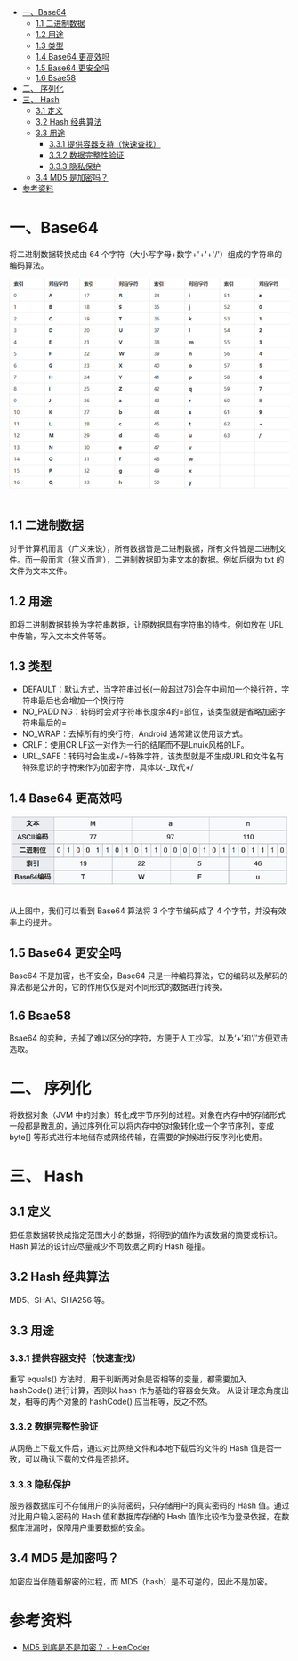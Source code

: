 <!-- TOC -->

- [一、Base64](#%E4%B8%80base64)
  - [1.1 二进制数据](#11-%E4%BA%8C%E8%BF%9B%E5%88%B6%E6%95%B0%E6%8D%AE)
  - [1.2 用途](#12-%E7%94%A8%E9%80%94)
  - [1.3 类型](#13-%E7%B1%BB%E5%9E%8B)
  - [1.4 Base64 更高效吗](#14-base64-%E6%9B%B4%E9%AB%98%E6%95%88%E5%90%97)
  - [1.5 Base64 更安全吗](#15-base64-%E6%9B%B4%E5%AE%89%E5%85%A8%E5%90%97)
  - [1.6 Bsae58](#16-bsae58)
- [二、 序列化](#%E4%BA%8C-%E5%BA%8F%E5%88%97%E5%8C%96)
- [三、 Hash](#%E4%B8%89-hash)
  - [3.1 定义](#31-%E5%AE%9A%E4%B9%89)
  - [3.2 Hash 经典算法](#32-hash-%E7%BB%8F%E5%85%B8%E7%AE%97%E6%B3%95)
  - [3.3 用途](#33-%E7%94%A8%E9%80%94)
    - [3.3.1 提供容器支持（快速查找）](#331-%E6%8F%90%E4%BE%9B%E5%AE%B9%E5%99%A8%E6%94%AF%E6%8C%81%E5%BF%AB%E9%80%9F%E6%9F%A5%E6%89%BE)
    - [3.3.2 数据完整性验证](#332-%E6%95%B0%E6%8D%AE%E5%AE%8C%E6%95%B4%E6%80%A7%E9%AA%8C%E8%AF%81)
    - [3.3.3 隐私保护](#333-%E9%9A%90%E7%A7%81%E4%BF%9D%E6%8A%A4)
  - [3.4 MD5 是加密吗？](#34-md5-%E6%98%AF%E5%8A%A0%E5%AF%86%E5%90%97)
- [参考资料](#%E5%8F%82%E8%80%83%E8%B5%84%E6%96%99)

<!-- /TOC -->


# 一、Base64

将二进制数据转换成由 64 个字符（大小写字母+数字+'+'+'/'）组成的字符串的编码算法。
<div align="center"> <img src="../pictures//base64.png" /> </div><br>

## 1.1 二进制数据

对于计算机而言（广义来说），所有数据皆是二进制数据，所有文件皆是二进制文件。而一般而言（狭义而言），二进制数据即为非文本的数据。例如后缀为 txt 的文件为文本文件。

## 1.2 用途

即将二进制数据转换为字符串数据，让原数据具有字符串的特性。例如放在 URL 中传输，写入文本文件等等。

## 1.3 类型

- DEFAULT：默认方式，当字符串过长(一般超过76)会在中间加一个换行符，字符串最后也会增加一个换行符
- NO_PADDING：转码时会对字符串长度余4的=部位，该类型就是省略加密字符串最后的=
- NO_WRAP：去掉所有的换行符，Android 通常建议使用该方式。
- CRLF：使用CR LF这一对作为一行的结尾而不是Lnuix风格的LF。
- URL_SAFE：转码时会生成+/=特殊字符，该类型就是不生成URL和文件名有特殊意识的字符来作为加密字符，具体以-_取代+/

## 1.4 Base64 更高效吗

<div align="center"> <img src="../pictures//base64example.png" /> </div><br>

从上图中，我们可以看到 Base64 算法将 3 个字节编码成了 4 个字节，并没有效率上的提升。

## 1.5 Base64 更安全吗

Base64 不是加密，也不安全，Base64 只是一种编码算法，它的编码以及解码的算法都是公开的，它的作用仅仅是对不同形式的数据进行转换。

## 1.6 Bsae58

Bsae64 的变种，去掉了难以区分的字符，方便于人工抄写。以及‘+’和‘/’方便双击选取。

# 二、 序列化

将数据对象（JVM 中的对象）转化成字节序列的过程。对象在内存中的存储形式一般都是散乱的，通过序列化可以将内存中的对象转化成一个字节序列，变成 byte[] 等形式进行本地储存或网络传输，在需要的时候进行反序列化使用。

# 三、 Hash

## 3.1 定义

把任意数据转换成指定范围大小的数据，将得到的值作为该数据的摘要或标识。
Hash 算法的设计应尽量减少不同数据之间的 Hash 碰撞。

## 3.2 Hash 经典算法

MD5、SHA1、SHA256 等。

## 3.3 用途

### 3.3.1 提供容器支持（快速查找）

重写 equals() 方法时，用于判断两对象是否相等的变量，都需要加入 hashCode() 进行计算，否则以 hash 作为基础的容器会失效。
从设计理念角度出发，相等的两个对象的 hashCode() 应当相等，反之不然。

### 3.3.2 数据完整性验证

从网络上下载文件后，通过对比网络文件和本地下载后的文件的 Hash 值是否一致，可以确认下载的文件是否损坏。

### 3.3.3 隐私保护

服务器数据库可不存储用户的实际密码，只存储用户的真实密码的 Hash 值。通过对比用户输入密码的 Hash 值和数据库存储的 Hash 值作比较作为登录依据，在数据库泄漏时，保障用户重要数据的安全。

## 3.4 MD5 是加密吗？

加密应当伴随着解密的过程，而 MD5（hash）是不可逆的，因此不是加密。

# 参考资料

- [MD5 到底是不是加密？ - HenCoder](https://mp.weixin.qq.com/s?__biz=MzIwNTczNTY0NA==&mid=2247483860&idx=1&sn=b901a8639b09043c690e5cdbc22eb264&chksm=972d1267a05a9b719dc61f3163b87c547cdc1114086287b75dc6b665ac40817fdbfd2da10ed2&mpshare=1&scene=23&srcid=0813zSOaH1bNwwVAhcq7iSkz#rd)